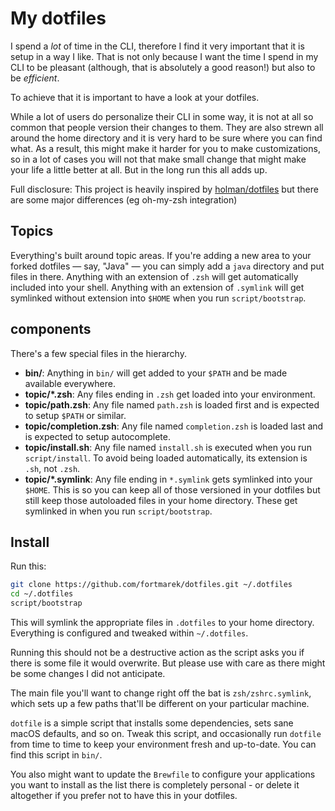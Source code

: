 # My dotfiles

I spend a *lot* of time in the CLI, therefore I find it very important that it is setup in a way I like. That is not only because I want the time I spend in my CLI to be pleasant (although, that is absolutely a good reason!) but also to be *efficient*.

To achieve that it is important to have a look at your dotfiles.

While a lot of users do personalize their CLI in some way, it is not at all so common that people version their changes to them. They are also strewn all around the home directory and it is very hard to be sure where you can find what. As a result, this might make it harder for you to make customizations, so in a lot of cases you will not that make small change that might make your life a little better at all. But in the long run this all adds up.

Full disclosure:
This project is heavily inspired by [holman/dotfiles](https://github.com/holman/dotfiles) but there are some major differences (eg oh-my-zsh integration)

## Topics

Everything's built around topic areas. If you're adding a new area to your
forked dotfiles — say, "Java" — you can simply add a `java` directory and put
files in there. Anything with an extension of `.zsh` will get automatically
included into your shell. Anything with an extension of `.symlink` will get
symlinked without extension into `$HOME` when you run `script/bootstrap`.

## components

There's a few special files in the hierarchy.

- **bin/**: Anything in `bin/` will get added to your `$PATH` and be made
  available everywhere.
- **topic/\*.zsh**: Any files ending in `.zsh` get loaded into your
  environment.
- **topic/path.zsh**: Any file named `path.zsh` is loaded first and is
  expected to setup `$PATH` or similar.
- **topic/completion.zsh**: Any file named `completion.zsh` is loaded
  last and is expected to setup autocomplete.
- **topic/install.sh**: Any file named `install.sh` is executed when you run `script/install`. To avoid being loaded automatically, its extension is `.sh`, not `.zsh`.
- **topic/\*.symlink**: Any file ending in `*.symlink` gets symlinked into
  your `$HOME`. This is so you can keep all of those versioned in your dotfiles
  but still keep those autoloaded files in your home directory. These get
  symlinked in when you run `script/bootstrap`.

## Install

Run this:

```sh
git clone https://github.com/fortmarek/dotfiles.git ~/.dotfiles
cd ~/.dotfiles
script/bootstrap
```

This will symlink the appropriate files in `.dotfiles` to your home directory.
Everything is configured and tweaked within `~/.dotfiles`.

Running this should not be a destructive action as the script asks you if there is some file it would overwrite. But please use with care as there might be some changes I did not anticipate.

The main file you'll want to change right off the bat is `zsh/zshrc.symlink`,
which sets up a few paths that'll be different on your particular machine.

`dotfile` is a simple script that installs some dependencies, sets sane macOS
defaults, and so on. Tweak this script, and occasionally run `dotfile` from
time to time to keep your environment fresh and up-to-date. You can find
this script in `bin/`.

You also might want to update the `Brewfile` to configure your applications you want to install as the list there is completely personal - or delete it altogether if you prefer not to have this in your dotfiles.